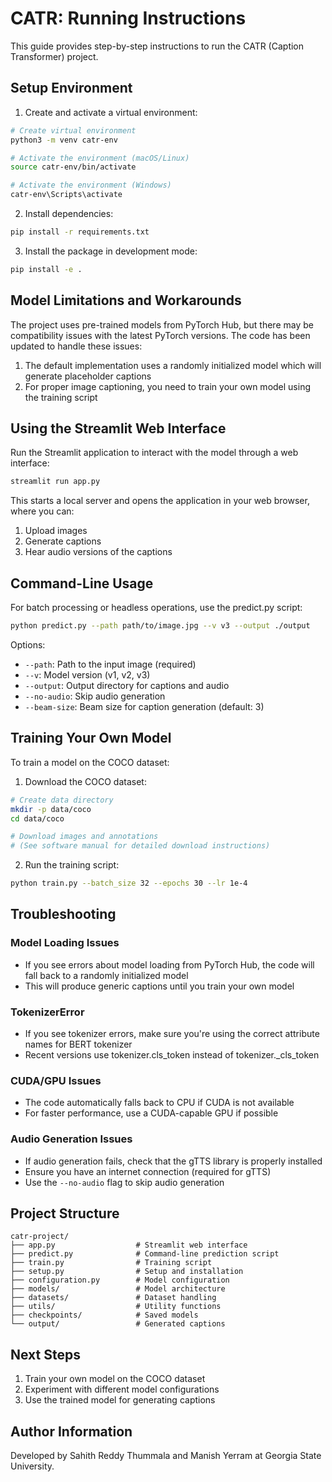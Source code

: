 # CATR: Running Instructions

This guide provides step-by-step instructions to run the CATR (Caption Transformer) project.

## Setup Environment

1. Create and activate a virtual environment:
```bash
# Create virtual environment
python3 -m venv catr-env

# Activate the environment (macOS/Linux)
source catr-env/bin/activate

# Activate the environment (Windows)
catr-env\Scripts\activate
```

2. Install dependencies:
```bash
pip install -r requirements.txt
```

3. Install the package in development mode:
```bash
pip install -e .
```

## Model Limitations and Workarounds

The project uses pre-trained models from PyTorch Hub, but there may be compatibility issues with the latest PyTorch versions. The code has been updated to handle these issues:

1. The default implementation uses a randomly initialized model which will generate placeholder captions
2. For proper image captioning, you need to train your own model using the training script

## Using the Streamlit Web Interface

Run the Streamlit application to interact with the model through a web interface:

```bash
streamlit run app.py
```

This starts a local server and opens the application in your web browser, where you can:
1. Upload images
2. Generate captions
3. Hear audio versions of the captions

## Command-Line Usage

For batch processing or headless operations, use the predict.py script:

```bash
python predict.py --path path/to/image.jpg --v v3 --output ./output
```

Options:
- `--path`: Path to the input image (required)
- `--v`: Model version (v1, v2, v3)
- `--output`: Output directory for captions and audio
- `--no-audio`: Skip audio generation
- `--beam-size`: Beam size for caption generation (default: 3)

## Training Your Own Model

To train a model on the COCO dataset:

1. Download the COCO dataset:
```bash
# Create data directory
mkdir -p data/coco
cd data/coco

# Download images and annotations
# (See software manual for detailed download instructions)
```

2. Run the training script:
```bash
python train.py --batch_size 32 --epochs 30 --lr 1e-4
```

## Troubleshooting

### Model Loading Issues
- If you see errors about model loading from PyTorch Hub, the code will fall back to a randomly initialized model
- This will produce generic captions until you train your own model

### TokenizerError
- If you see tokenizer errors, make sure you're using the correct attribute names for BERT tokenizer
- Recent versions use tokenizer.cls_token instead of tokenizer._cls_token

### CUDA/GPU Issues
- The code automatically falls back to CPU if CUDA is not available
- For faster performance, use a CUDA-capable GPU if possible

### Audio Generation Issues
- If audio generation fails, check that the gTTS library is properly installed
- Ensure you have an internet connection (required for gTTS)
- Use the `--no-audio` flag to skip audio generation

## Project Structure
```
catr-project/
├── app.py                  # Streamlit web interface
├── predict.py              # Command-line prediction script
├── train.py                # Training script
├── setup.py                # Setup and installation
├── configuration.py        # Model configuration
├── models/                 # Model architecture
├── datasets/               # Dataset handling
├── utils/                  # Utility functions
├── checkpoints/            # Saved models
└── output/                 # Generated captions
```

## Next Steps

1. Train your own model on the COCO dataset
2. Experiment with different model configurations
3. Use the trained model for generating captions

## Author Information

Developed by Sahith Reddy Thummala and Manish Yerram at Georgia State University.